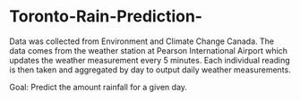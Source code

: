 # Toronto-Rain-Prediction-
Data was collected from Environment and Climate Change Canada. The data comes from the weather station at Pearson International Airport which updates the weather measurement every 5 minutes.  Each individual reading is then taken and aggregated by day to output daily weather measurements.

Goal: Predict the amount rainfall for a given day.
